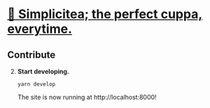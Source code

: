 # [🍵 Simplicitea; the perfect cuppa, everytime.](https://simplicitea.netlify.app/)

## Contribute

2.  **Start developing.**

    ```shell
    yarn develop
    ```

    The site is now running at http://localhost:8000!
